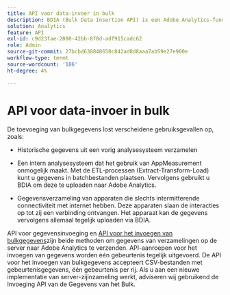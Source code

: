 ```yaml
---
title: API voor data-invoer in bulk
description: BDIA (Bulk Data Insertion API) is een Adobe Analytics-functie waarmee u gegevens van serveroproepen in batches bestanden kunt uploaden in plaats van bibliotheken op de client, zoals AppMeasurement.
solution: Analytics
feature: API
exl-id: c9d23fae-2800-42bb-8f8d-adf915cadc62
role: Admin
source-git-commit: 27bcbd638848650c842ad8d8aaa7ab59e27e900e
workflow-type: tm+mt
source-wordcount: '186'
ht-degree: 4%

---
```


# API voor data-invoer in bulk

De toevoeging van bulkgegevens lost verscheidene gebruiksgevallen op, zoals:

* Historische gegevens uit een vorig analysesysteem verzamelen

* Een intern analysesysteem dat het gebruik van AppMeasurement onmogelijk maakt. Met de ETL-processen (Extract-Transform-Load) kunt u gegevens in batchbestanden plaatsen. Vervolgens gebruikt u BDIA om deze te uploaden naar Adobe Analytics.

* Gegevensverzameling van apparaten die slechts intermitterende connectiviteit met internet hebben. Deze apparaten slaan de interacties op tot zij een verbinding ontvangen. Het apparaat kan de gegevens vervolgens allemaal tegelijk uploaden via BDIA.

API voor gegevensinvoeging en [API voor het invoegen van bulkgegevens](https://www.adobe.io/apis/experiencecloud/analytics/docs.html#!AdobeDocs/analytics-2.0-apis/master/bdia.md)zijn beide methoden om gegevens van verzamelingen op de server naar Adobe Analytics te verzenden. API-aanroepen voor het invoegen van gegevens worden één gebeurtenis tegelijk uitgevoerd. De API voor het invoegen van bulkgegevens accepteert CSV-bestanden met gebeurtenisgegevens, één gebeurtenis per rij. Als u aan een nieuwe implementatie van server-zijinzameling werkt, adviseren wij gebruikend de Invoeging API van de Gegevens van het Bulk.
